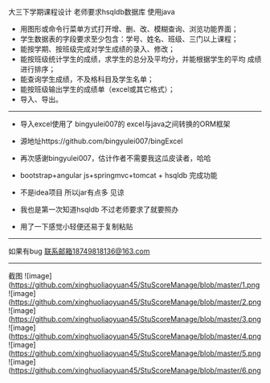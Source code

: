 大三下学期课程设计
老师要求hsqldb数据库 使用java   

- 用图形或命令行菜单方式打开增、删、改、模糊查询、浏览功能界面；
- 学生数据表的字段要求至少包含：学号、姓名、班级、三门以上课程；
- 能按学期、按班级完成对学生成绩的录入、修改；
- 能按班级统计学生的成绩，求学生的总分及平均分，并能根据学生的平均	成绩进行排序；
- 能查询学生成绩，不及格科目及学生名单；
- 能按班级输出学生的成绩单（excel或其它格式）；
- 导入、导出。

----------

- 导入excel使用了 bingyulei007的 excel与java之间转换的ORM框架
- 源地址https://github.com/bingyulei007/bingExcel 
- 再次感谢bingyulei007，估计作者不需要我这瓜皮读者，哈哈

- bootstrap+angular js+springmvc+tomcat + hsqldb 完成功能
- 不是idea项目 所以jar有点多 见谅
- 我也是第一次知道hsqldb 不过老师要求了就要照办
- 用了一下感觉小轻便还易于复制粘贴



----------
如果有bug 联系邮箱18749818136@163.com

----------
截图
![image](https://github.com/xinghuoliaoyuan45/StuScoreManage/blob/master/1.png
![image](https://github.com/xinghuoliaoyuan45/StuScoreManage/blob/master/2.png
![image](https://github.com/xinghuoliaoyuan45/StuScoreManage/blob/master/3.png
![image](https://github.com/xinghuoliaoyuan45/StuScoreManage/blob/master/4.png
![image](https://github.com/xinghuoliaoyuan45/StuScoreManage/blob/master/5.png
![image](https://github.com/xinghuoliaoyuan45/StuScoreManage/blob/master/6.png

